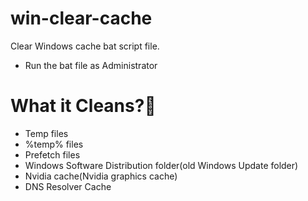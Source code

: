 # win-clear-cache
Clear Windows cache bat script file.
- Run the bat file as Administrator

# What it Cleans?🧹
- Temp files
- %temp% files
- Prefetch files
- Windows Software Distribution folder(old Windows Update folder)
- Nvidia cache(Nvidia graphics cache)
- DNS Resolver Cache

